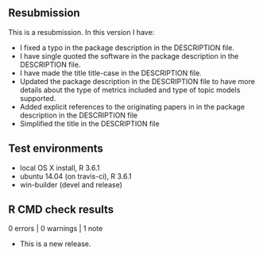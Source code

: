 ## Resubmission
This is a resubmission. In this version I have:

* I fixed a typo in the package description in the DESCRIPTION file.
* I have single quoted the software in the package description in the DESCRIPTION file.
* I have made the title title-case in the DESCRIPTION file.
* Updated the package description in the DESCRIPTION file to have more details about the type of metrics included and type of topic models supported.
* Added explicit references to the originating papers in in the package description in the DESCRIPTION file
* Simplified the title in the DESCRIPTION file

## Test environments
* local OS X install, R 3.6.1
* ubuntu 14.04 (on travis-ci), R 3.6.1
* win-builder (devel and release)

## R CMD check results

0 errors | 0 warnings | 1 note

* This is a new release.


